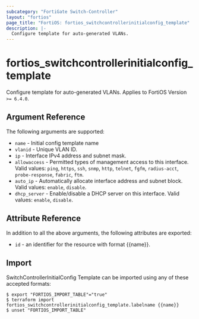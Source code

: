 ```yaml
---
subcategory: "FortiGate Switch-Controller"
layout: "fortios"
page_title: "FortiOS: fortios_switchcontrollerinitialconfig_template"
description: |-
  Configure template for auto-generated VLANs.
---
```


# fortios_switchcontrollerinitialconfig_template
Configure template for auto-generated VLANs. Applies to FortiOS Version `>= 6.4.0`.

## Argument Reference

The following arguments are supported:

* `name` - Initial config template name
* `vlanid` - Unique VLAN ID.
* `ip` - Interface IPv4 address and subnet mask.
* `allowaccess` - Permitted types of management access to this interface. Valid values: `ping`, `https`, `ssh`, `snmp`, `http`, `telnet`, `fgfm`, `radius-acct`, `probe-response`, `fabric`, `ftm`.
* `auto_ip` - Automatically allocate interface address and subnet block. Valid values: `enable`, `disable`.
* `dhcp_server` - Enable/disable a DHCP server on this interface. Valid values: `enable`, `disable`.


## Attribute Reference

In addition to all the above arguments, the following attributes are exported:
* `id` - an identifier for the resource with format {{name}}.

## Import

SwitchControllerInitialConfig Template can be imported using any of these accepted formats:
```
$ export "FORTIOS_IMPORT_TABLE"="true"
$ terraform import fortios_switchcontrollerinitialconfig_template.labelname {{name}}
$ unset "FORTIOS_IMPORT_TABLE"
```
